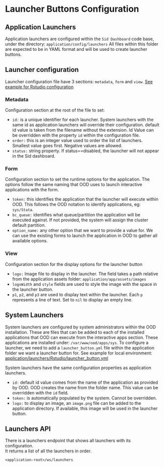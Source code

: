 # Launcher Buttons Configuration

## Application Launchers
Application launchers are configured within the `Sid Dashboard` code base, under the directory: `application/config/launchers`
All files within this folder are expected to be in YAML format and will be used to create launcher buttons.

## Launcher configuration
Launcher configuration file have 3 sections: `metadata`, `form` and `view`. [See example for Rstudio configuration](application/config/launchers/rstudio.yml)
### Metadata
Configuration section at the root of the file to set:
* `id:` is a unique identifier for each launcher. System launchers with the same id as application launchers will override their configuration.
default id value is taken from the filename without the extension. Id Value can be overridden with the property `id` within the configuration file.
* `order:` this is an integer value used to order the list of launchers. Smallest value goes first. Negative values are allowed.
* `status:` string property. If status==disabled, the launcher will not appear in the Sid dashboard.

### Form
Configuration section to set the runtime options for the application. The options follow the same naming that OOD uses to launch interactive applications with the form.
* `token:` this identifies the application that the launcher will execute within OOD. This follows the OOD notation to identify applications, eg: `sys/Stata`.
* `bc_queue:` identifies what queue/partition the application will be executed against. If not provided, the system will assign the cluster default partition.
* `option_name:` any other option that we want to provide a value for. We can use the existing forms to launch the application in OOD to gather all available options. 

### View
Configuration section for the display options for the launcher button
* `logo:` Image file to display in the launcher. The field takes a path relative from the application assets folder: `application/app/assets/images`
* `logoWidth` and `style` fields are used to style the image with the space in the launcher button.
* `p1`, `p2`, and `p3` are used to display text within the launcher. Each `p` represents a line of text. Set to `nil` to display an empty line.

## System Launchers
System launchers are configured by system administrators within the OOD installation. These are files that can be added to each of the installed applications that OOD can execute from the interactive apps section.
These applications are installed under: `/var/www/ood/apps/sys`. To configure a launcher, we need to add a `launcher_button.yml` file within the application folder we want a launcher button for. See example for local environment: [application/launchers/Rstudio/launcher_button.yml](application/launchers/Rstudio/launcher_button.yml)

System launchers have the same configuration properties as application launchers.
* `id:` default id value comes from the name of the application as provided by OOD. OOD creates the name from the folder name. This value can be overridden with the `id` field.
* `token:` is automatically populated by the system. Cannot be overridden.
* `logo:` to display an image, an `image.png` file can be added to the application directory. If available, this image will be used in the launcher button.

## Launchers API
There is a launchers endpoint that shows all launchers with its configuration.  
It returns a list of all the launchers in order.

`<application-root>/ws/launchers`